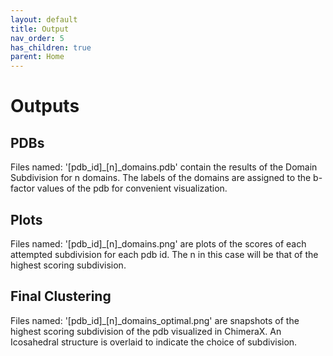```yaml
---
layout: default
title: Output
nav_order: 5
has_children: true
parent: Home
---
```


# Outputs

## PDBs
Files named: '[pdb_id]_[n]_domains.pdb' contain the results of the Domain Subdivision for n domains.
The labels of the domains are assigned to the b-factor values of the pdb for convenient visualization.

## Plots
Files named: '[pdb_id]_[n]_domains.png' are plots of the scores of each attempted subdivision for each pdb id.
The n in this case will be that of the highest scoring subdivision.

## Final Clustering
Files named: '[pdb_id]_[n]_domains_optimal.png' are snapshots of the highest scoring subdivision of the pdb
visualized in ChimeraX. An Icosahedral structure is overlaid to indicate the choice of subdivision.

